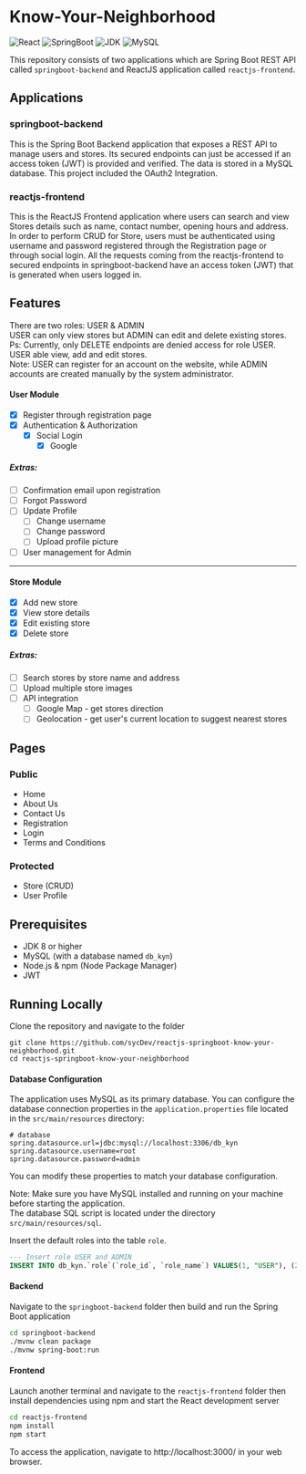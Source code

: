 # Know-Your-Neighborhood

![React](https://img.shields.io/badge/React-18.2.0-5ed3f3)
![SpringBoot](https://img.shields.io/badge/Spring%20Boot-2.7.14-6db33f)
![JDK](https://img.shields.io/badge/JDK-1.8-c74634)
![MySQL](https://img.shields.io/badge/MySQL-8.0.33-f29111)

This repository consists of two applications which are Spring Boot REST API called `springboot-backend` and ReactJS application called `reactjs-frontend`.

## Applications

### springboot-backend

This is the Spring Boot Backend application that exposes a REST API to manage users and stores.
Its secured endpoints can just be accessed if an access token (JWT) is provided and verified.
The data is stored in a MySQL database. This project included the OAuth2 Integration.

### reactjs-frontend

This is the ReactJS Frontend application where users can search and view Stores details such as name, 
contact number, opening hours and address. 
In order to perform CRUD for Store, users must be authenticated using username and password registered through 
the Registration page or through social login.
All the requests coming from the reactjs-frontend to secured endpoints in springboot-backend have an access
token (JWT) that is generated when users logged in.

## Features

There are two roles: USER & ADMIN
<br/>
USER can only view stores but ADMIN can edit and delete existing stores.
<br/>
Ps: Currently, only DELETE endpoints are denied access for role USER. USER able view, add and edit stores.
<br/>
Note: USER can register for an account on the website, while ADMIN accounts are created manually by the system 
administrator.

#### User Module

- [x] Register through registration page
- [x] Authentication & Authorization
  - [x] Social Login
    - [x] Google

##### Extras:

- [ ] Confirmation email upon registration
- [ ] Forgot Password
- [ ] Update Profile
  - [ ] Change username
  - [ ] Change password
  - [ ] Upload profile picture
- [ ] User management for Admin

---

#### Store Module

- [x] Add new store
- [x] View store details
- [x] Edit existing store
- [x] Delete store

##### Extras:

- [ ] Search stores by store name and address
- [ ] Upload multiple store images
- [ ] API integration
  - [ ] Google Map - get stores direction
  - [ ] Geolocation - get user's current location to suggest nearest stores

## Pages

### Public

- Home
- About Us
- Contact Us
- Registration
- Login
- Terms and Conditions

### Protected

- Store (CRUD)
- User Profile

## Prerequisites

- JDK 8 or higher
- MySQL (with a database named `db_kyn`)
- Node.js & npm (Node Package Manager)
- JWT

## Running Locally

Clone the repository and navigate to the folder

```
git clone https://github.com/sycDev/reactjs-springboot-know-your-neighborhood.git
cd reactjs-springboot-know-your-neighborhood
```

#### Database Configuration

The application uses MySQL as its primary database. You can configure the database connection properties in the 
`application.properties` file located in the `src/main/resources` directory:

```properties
# database
spring.datasource.url=jdbc:mysql://localhost:3306/db_kyn
spring.datasource.username=root
spring.datasource.password=admin
```

You can modify these properties to match your database configuration.

Note: Make sure you have MySQL installed and running on your machine before starting the application.
<br>
The database SQL script is located under the directory `src/main/resources/sql`.

Insert the default roles into the table `role`.
```sql
--- Insert role USER and ADMIN
INSERT INTO db_kyn.`role`(`role_id`, `role_name`) VALUES(1, "USER"), (2, "ADMIN");
```

#### Backend

Navigate to the `springboot-backend` folder then build and run the Spring Boot application

```bash
cd springboot-backend
./mvnw clean package
./mvnw spring-boot:run
```

#### Frontend

Launch another terminal and navigate to the `reactjs-frontend` folder
then install dependencies using npm and start the React development server

```bash
cd reactjs-frontend
npm install
npm start
```

To access the application, navigate to http://localhost:3000/ in your web browser.
